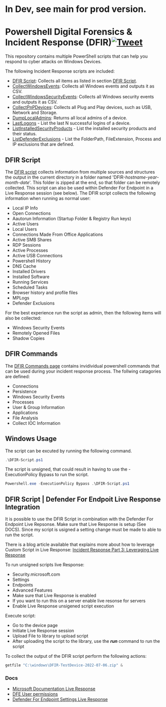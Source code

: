 # In Dev, see main for prod version.

# Powershell Digital Forensics & Incident Response (DFIR)[![Tweet](https://img.shields.io/twitter/url/http/shields.io.svg?style=social)](https://twitter.com/intent/tweet?text=Powershell%20DFIR!&url=https://github.com/Bert-JanP/Incident-Response-Powershell)

This repository contains multiple PowerShell scripts that can help you respond to cyber attacks on Windows Devices.

The following Incident Response scripts are included:
- [DFIR Script](./DFIR-Script.ps1): Collects all items as listed in section [DFIR Script](#dfir-script).
- [CollectWindowsEvents](./Scripts/CollectWindowsEvents.ps1): Collects all Windows events and outputs it as CSV.
- [CollectWindowsSecurityEvents](./Scripts/CollectWindowsSecurityEvents.ps1): Collects all Windows security events and outputs it as CSV.
- [CollectPnPDevices](./Scripts/CollectPnPDevices.ps1): Collects all Plug and Play devices, such as USB, Network and Storage.
- [DumpLocalAdmins](./Scripts/DumpLocalAdmins.ps1): Returns all local admins of a device.
- [LastLogons](./Scripts/LastLogons.ps1) - List the last N successful logins of a device.
- [ListInstalledSecurityProducts](./Scripts/ListInstalledSecurityProducts.ps1) - List the installed security products and their status.
- [ListDefenderExclusions](./Scripts/ListDefenderExclusions.ps1) - List the FolderPath, FileExtension, Process and IP exclusions that are defined.

## DFIR Script
The [DFIR script](./DFIR-Script.ps1) collects information from multiple sources and structures the output in the current directory in a folder named 'DFIR-_hostname_-_year_-_month_-_date_'. This folder is zipped at the end, so that folder can be remotely collected. This script can also be used within Defender For Endpoint in a Live Response session (see below). The DFIR script collects the following information when running as normal user:
- Local IP Info
- Open Connections
- Aautorun Information (Startup Folder & Registry Run keys)
- Active Users
- Local Users
- Connections Made From Office Applications
- Active SMB Shares
- RDP Sessions
- Active Processes
- Active USB Connections
- Powershell History
- DNS Cache
- Installed Drivers
- Installed Software
- Running Services
- Scheduled Tasks
- Browser history and profile files
- MPLogs
- Defender Exclusions

For the best experience run the script as admin, then the following items will also be collected:
- Windows Security Events
- Remotely Opened Files
- Shadow Copies

## DFIR Commands
The [DFIR Commands page](./DFIR-Commands.md) contains invidividual powershell commands that can be used during your incident response process. The follwing catagories are defined:
- Connections
- Persistence
- Windows Security Events
- Processes
- User & Group Information
- Applications
- File Analysis
- Collect IOC Information

## Windows Usage

The script can be excuted by running the following command.
```PowerShell
.\DFIR-Script.ps1
```

The script is unsigned, that could result in having to use the -ExecutionPolicy Bypass to run the script.
```PowerShell
Powershell.exe -ExecutionPolicy Bypass .\DFIR-Script.ps1
```

## DFIR Script | Defender For Endpoit Live Response Integration
It is possible to use the DFIR Script in combination with the Defender For Endpoint Live Repsonse. Make sure that Live Response is setup  (See DOCS). Since my script is usigned a setting change must be made to able to run the script.

There is a blog article available that explains more about how to leverage Custom Script in Live Response: [Incident Response Part 3: Leveraging Live Response](https://kqlquery.com/posts/leveraging-live-response/)

To run unsigned scripts live Response:
- Security.microsoft.com
- Settings
- Endpoints
- Advanced Features
- Make sure that Live Response is enabled
- If you want to run this on a server enable live resonse for servers
- Enable Live Response unsigened script execution

Execute script:
- Go to the device page
- Initiate Live Response session
- Upload File to library to upload script
- After uploading the script to the library, use the ***run*** command to run the script

To collect the output of the DFIR script perform the following actions:
```PowerShell
getfile "C:\windows\DFIR-TestDevice-2022-07-06.zip" &	
```

### Docs
- [Microsoft Documentation Live Response](https://docs.microsoft.com/en-us/microsoft-365/security/defender-endpoint/live-response?view=o365-worldwide)
- [DFE User permissions](https://docs.microsoft.com/en-us/microsoft-365/security/defender-endpoint/user-roles?view=o365-worldwide)
- [Defender For Endpoint Settings Live Response](https://docs.microsoft.com/en-us/microsoft-365/security/defender-endpoint/advanced-features?view=o365-worldwide#live-response)


